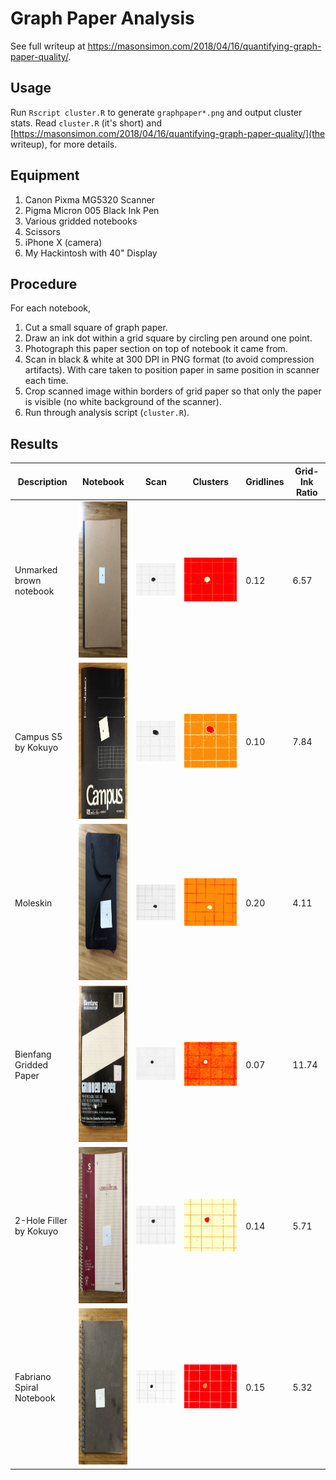 # Graph Paper Analysis

See full writeup at https://masonsimon.com/2018/04/16/quantifying-graph-paper-quality/.

## Usage

Run `Rscript cluster.R` to generate `graphpaper*.png` and output cluster stats. Read `cluster.R` (it's short) and [https://masonsimon.com/2018/04/16/quantifying-graph-paper-quality/](the writeup), for more details.

## Equipment

1. Canon Pixma MG5320 Scanner
2. Pigma Micron 005 Black Ink Pen
3. Various gridded notebooks
4. Scissors
5. iPhone X (camera)
6. My Hackintosh with 40" Display

## Procedure

For each notebook,
1. Cut a small square of graph paper.
2. Draw an ink dot within a grid square by circling pen around one point.
3. Photograph this paper section on top of notebook it came from.
4. Scan in black & white at 300 DPI in PNG format (to avoid compression artifacts). With care taken to position paper in same position in scanner each time.
5. Crop scanned image within borders of grid paper so that only the paper is visible (no white background of the scanner).
6. Run through analysis script (`cluster.R`).

## Results

| Description | Notebook | Scan | Clusters | Gridlines | Grid-Ink Ratio |
| ----------- | -------- | ---- | -------- | --------- | -------------- |
| Unmarked brown notebook | <img src="notebook1.JPG" height="250"> | ![](graphpaper1.png) | ![](clustered1.png) | 0.12 | 6.57 |
| Campus S5 by Kokuyo | <img src="notebook2.JPG" height="250"> | ![](graphpaper2.png) | ![](clustered2.png) | 0.10 | 7.84 |
| Moleskin | <img src="notebook3.JPG" height="250"> | ![](graphpaper3.png) | ![](clustered3.png) | 0.20 | 4.11 |
| Bienfang Gridded Paper | <img src="notebook4.JPG" height="250"> | ![](graphpaper4.png) | ![](clustered4.png) | 0.07 | 11.74 |
| 2-Hole Filler by Kokuyo | <img src="notebook5.JPG" height="250"> | ![](graphpaper5.png) | ![](clustered5.png) | 0.14 | 5.71 |
| Fabriano Spiral Notebook | <img src="notebook6.JPG" height="250"> | ![](graphpaper6.png) | ![](clustered6.png) | 0.15 | 5.32 |
